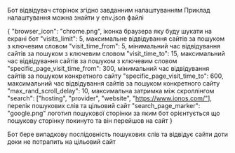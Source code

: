 Бот відвідувач сторінок згідно завданним налаштуванням
Приклад налаштування можна знайти у env.json файлі

{
    "browser_icon": "chrome.png", іконка браузера яку буду шукати на екрані бот
    "visits_limit": 5,  максимальне відвідування сайтів за пошуком з ключевим словом 
    "visit_time_from": 5, мінимальний час відвідування сайтів за пошуком з ключевим словом
    "visit_time_to": 15, максимальний час відвідування сайтів за пошуком з ключевим словом
    "specific_page_visit_time_from": 300, мінимальний час відвідування сайтів за пошуком конкретного сайту
    "specific_page_visit_time_to": 600, максимальний час відвідування сайтів за пошуком конкретного сайту
    "max_rand_scroll_delay": 10, максимальна затримка між скроллінгом
    "search": ["hosting", "provider", "website", "https://www.ionos.com/"], перелік пошукових слів та цільовий сайт
    "search_page_marker": "google.png" логотип пошукової сторінки за яким бот орієнтується що пошукову сторінку покинуто та він перейшов на сайт
} 

Бот бере випадкову послідовність пошукових слів та відвідує сайти доти доки не потрапить на цільовий сайт
